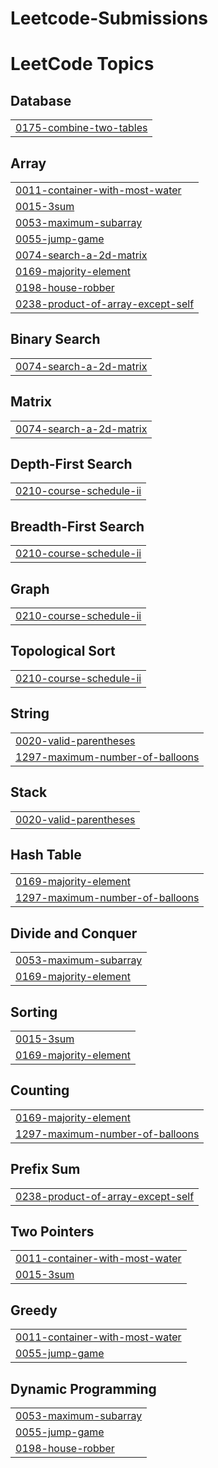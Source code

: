 # Leetcode-Submissions


<!---LeetCode Topics Start-->
# LeetCode Topics
## Database
|  |
| ------- |
| [0175-combine-two-tables](https://github.com/pramodhhbk/Leetcode-Submissions/tree/master/0175-combine-two-tables) |
## Array
|  |
| ------- |
| [0011-container-with-most-water](https://github.com/pramodhhbk/Leetcode-Submissions/tree/master/0011-container-with-most-water) |
| [0015-3sum](https://github.com/pramodhhbk/Leetcode-Submissions/tree/master/0015-3sum) |
| [0053-maximum-subarray](https://github.com/pramodhhbk/Leetcode-Submissions/tree/master/0053-maximum-subarray) |
| [0055-jump-game](https://github.com/pramodhhbk/Leetcode-Submissions/tree/master/0055-jump-game) |
| [0074-search-a-2d-matrix](https://github.com/pramodhhbk/Leetcode-Submissions/tree/master/0074-search-a-2d-matrix) |
| [0169-majority-element](https://github.com/pramodhhbk/Leetcode-Submissions/tree/master/0169-majority-element) |
| [0198-house-robber](https://github.com/pramodhhbk/Leetcode-Submissions/tree/master/0198-house-robber) |
| [0238-product-of-array-except-self](https://github.com/pramodhhbk/Leetcode-Submissions/tree/master/0238-product-of-array-except-self) |
## Binary Search
|  |
| ------- |
| [0074-search-a-2d-matrix](https://github.com/pramodhhbk/Leetcode-Submissions/tree/master/0074-search-a-2d-matrix) |
## Matrix
|  |
| ------- |
| [0074-search-a-2d-matrix](https://github.com/pramodhhbk/Leetcode-Submissions/tree/master/0074-search-a-2d-matrix) |
## Depth-First Search
|  |
| ------- |
| [0210-course-schedule-ii](https://github.com/pramodhhbk/Leetcode-Submissions/tree/master/0210-course-schedule-ii) |
## Breadth-First Search
|  |
| ------- |
| [0210-course-schedule-ii](https://github.com/pramodhhbk/Leetcode-Submissions/tree/master/0210-course-schedule-ii) |
## Graph
|  |
| ------- |
| [0210-course-schedule-ii](https://github.com/pramodhhbk/Leetcode-Submissions/tree/master/0210-course-schedule-ii) |
## Topological Sort
|  |
| ------- |
| [0210-course-schedule-ii](https://github.com/pramodhhbk/Leetcode-Submissions/tree/master/0210-course-schedule-ii) |
## String
|  |
| ------- |
| [0020-valid-parentheses](https://github.com/pramodhhbk/Leetcode-Submissions/tree/master/0020-valid-parentheses) |
| [1297-maximum-number-of-balloons](https://github.com/pramodhhbk/Leetcode-Submissions/tree/master/1297-maximum-number-of-balloons) |
## Stack
|  |
| ------- |
| [0020-valid-parentheses](https://github.com/pramodhhbk/Leetcode-Submissions/tree/master/0020-valid-parentheses) |
## Hash Table
|  |
| ------- |
| [0169-majority-element](https://github.com/pramodhhbk/Leetcode-Submissions/tree/master/0169-majority-element) |
| [1297-maximum-number-of-balloons](https://github.com/pramodhhbk/Leetcode-Submissions/tree/master/1297-maximum-number-of-balloons) |
## Divide and Conquer
|  |
| ------- |
| [0053-maximum-subarray](https://github.com/pramodhhbk/Leetcode-Submissions/tree/master/0053-maximum-subarray) |
| [0169-majority-element](https://github.com/pramodhhbk/Leetcode-Submissions/tree/master/0169-majority-element) |
## Sorting
|  |
| ------- |
| [0015-3sum](https://github.com/pramodhhbk/Leetcode-Submissions/tree/master/0015-3sum) |
| [0169-majority-element](https://github.com/pramodhhbk/Leetcode-Submissions/tree/master/0169-majority-element) |
## Counting
|  |
| ------- |
| [0169-majority-element](https://github.com/pramodhhbk/Leetcode-Submissions/tree/master/0169-majority-element) |
| [1297-maximum-number-of-balloons](https://github.com/pramodhhbk/Leetcode-Submissions/tree/master/1297-maximum-number-of-balloons) |
## Prefix Sum
|  |
| ------- |
| [0238-product-of-array-except-self](https://github.com/pramodhhbk/Leetcode-Submissions/tree/master/0238-product-of-array-except-self) |
## Two Pointers
|  |
| ------- |
| [0011-container-with-most-water](https://github.com/pramodhhbk/Leetcode-Submissions/tree/master/0011-container-with-most-water) |
| [0015-3sum](https://github.com/pramodhhbk/Leetcode-Submissions/tree/master/0015-3sum) |
## Greedy
|  |
| ------- |
| [0011-container-with-most-water](https://github.com/pramodhhbk/Leetcode-Submissions/tree/master/0011-container-with-most-water) |
| [0055-jump-game](https://github.com/pramodhhbk/Leetcode-Submissions/tree/master/0055-jump-game) |
## Dynamic Programming
|  |
| ------- |
| [0053-maximum-subarray](https://github.com/pramodhhbk/Leetcode-Submissions/tree/master/0053-maximum-subarray) |
| [0055-jump-game](https://github.com/pramodhhbk/Leetcode-Submissions/tree/master/0055-jump-game) |
| [0198-house-robber](https://github.com/pramodhhbk/Leetcode-Submissions/tree/master/0198-house-robber) |
<!---LeetCode Topics End-->
